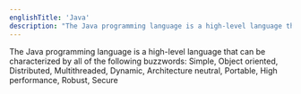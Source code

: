 ```yaml
---
englishTitle: 'Java'
description: "The Java programming language is a high-level language that can be characterized by all of the following buzzwords: Simple, Object oriented, Distributed, Multithreaded, Dynamic, Architecture neutral, Portable, High performance, Robust, Secure."
---
```


The Java programming language is a high-level language that can be characterized by all of the following buzzwords: Simple, Object oriented, Distributed, Multithreaded, Dynamic, Architecture neutral, Portable, High performance, Robust, Secure